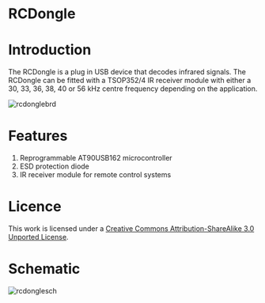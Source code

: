 RCDongle
=========
Introduction
============
The RCDongle is a plug in USB device that decodes infrared signals. The RCDongle can be fitted with a TSOP352/4 IR receiver module with either a 30, 33, 36, 38, 40 or 56 kHz centre frequency depending on the application.

![rcdonglebrd](https://f.cloud.github.com/assets/5130298/890038/74571218-fa2b-11e2-97b7-1ce028e694cc.PNG)

Features
========
1. Reprogrammable AT90USB162 microcontroller
2. ESD protection diode
3. IR receiver module for remote control systems

Licence
=======
This work is licensed under a [Creative Commons Attribution-ShareAlike 3.0 Unported License](http://www.creativecommons.org/licenses/by-sa/3.0).

Schematic
=========
![rcdonglesch](https://f.cloud.github.com/assets/5130298/890019/2422d372-fa2b-11e2-840f-1f7ec6c39908.png)

